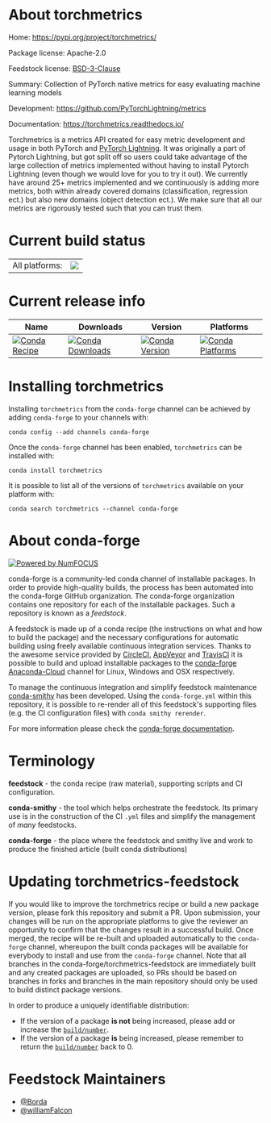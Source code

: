 About torchmetrics
==================

Home: https://pypi.org/project/torchmetrics/

Package license: Apache-2.0

Feedstock license: [BSD-3-Clause](https://github.com/conda-forge/torchmetrics-feedstock/blob/master/LICENSE.txt)

Summary: Collection of PyTorch native metrics for easy evaluating machine learning models

Development: https://github.com/PyTorchLightning/metrics

Documentation: https://torchmetrics.readthedocs.io/

Torchmetrics is a metrics API created for easy metric development and usage in both PyTorch and
[PyTorch Lightning](https://pytorch-lightning.readthedocs.io/en/stable/). It was originally a part of
Pytorch Lightning, but got split off so users could take advantage of the large collection of metrics
implemented without having to install Pytorch Lightning (even though we would love for you to try it out).
We currently have around 25+ metrics implemented and we continuously is adding more metrics, both within
already covered domains (classification, regression ect.) but also new domains (object detection ect.).
We make sure that all our metrics are rigorously tested such that you can trust them.


Current build status
====================


<table><tr><td>All platforms:</td>
    <td>
      <a href="https://dev.azure.com/conda-forge/feedstock-builds/_build/latest?definitionId=12227&branchName=master">
        <img src="https://dev.azure.com/conda-forge/feedstock-builds/_apis/build/status/torchmetrics-feedstock?branchName=master">
      </a>
    </td>
  </tr>
</table>

Current release info
====================

| Name | Downloads | Version | Platforms |
| --- | --- | --- | --- |
| [![Conda Recipe](https://img.shields.io/badge/recipe-torchmetrics-green.svg)](https://anaconda.org/conda-forge/torchmetrics) | [![Conda Downloads](https://img.shields.io/conda/dn/conda-forge/torchmetrics.svg)](https://anaconda.org/conda-forge/torchmetrics) | [![Conda Version](https://img.shields.io/conda/vn/conda-forge/torchmetrics.svg)](https://anaconda.org/conda-forge/torchmetrics) | [![Conda Platforms](https://img.shields.io/conda/pn/conda-forge/torchmetrics.svg)](https://anaconda.org/conda-forge/torchmetrics) |

Installing torchmetrics
=======================

Installing `torchmetrics` from the `conda-forge` channel can be achieved by adding `conda-forge` to your channels with:

```
conda config --add channels conda-forge
```

Once the `conda-forge` channel has been enabled, `torchmetrics` can be installed with:

```
conda install torchmetrics
```

It is possible to list all of the versions of `torchmetrics` available on your platform with:

```
conda search torchmetrics --channel conda-forge
```


About conda-forge
=================

[![Powered by NumFOCUS](https://img.shields.io/badge/powered%20by-NumFOCUS-orange.svg?style=flat&colorA=E1523D&colorB=007D8A)](http://numfocus.org)

conda-forge is a community-led conda channel of installable packages.
In order to provide high-quality builds, the process has been automated into the
conda-forge GitHub organization. The conda-forge organization contains one repository
for each of the installable packages. Such a repository is known as a *feedstock*.

A feedstock is made up of a conda recipe (the instructions on what and how to build
the package) and the necessary configurations for automatic building using freely
available continuous integration services. Thanks to the awesome service provided by
[CircleCI](https://circleci.com/), [AppVeyor](https://www.appveyor.com/)
and [TravisCI](https://travis-ci.com/) it is possible to build and upload installable
packages to the [conda-forge](https://anaconda.org/conda-forge)
[Anaconda-Cloud](https://anaconda.org/) channel for Linux, Windows and OSX respectively.

To manage the continuous integration and simplify feedstock maintenance
[conda-smithy](https://github.com/conda-forge/conda-smithy) has been developed.
Using the ``conda-forge.yml`` within this repository, it is possible to re-render all of
this feedstock's supporting files (e.g. the CI configuration files) with ``conda smithy rerender``.

For more information please check the [conda-forge documentation](https://conda-forge.org/docs/).

Terminology
===========

**feedstock** - the conda recipe (raw material), supporting scripts and CI configuration.

**conda-smithy** - the tool which helps orchestrate the feedstock.
                   Its primary use is in the construction of the CI ``.yml`` files
                   and simplify the management of *many* feedstocks.

**conda-forge** - the place where the feedstock and smithy live and work to
                  produce the finished article (built conda distributions)


Updating torchmetrics-feedstock
===============================

If you would like to improve the torchmetrics recipe or build a new
package version, please fork this repository and submit a PR. Upon submission,
your changes will be run on the appropriate platforms to give the reviewer an
opportunity to confirm that the changes result in a successful build. Once
merged, the recipe will be re-built and uploaded automatically to the
`conda-forge` channel, whereupon the built conda packages will be available for
everybody to install and use from the `conda-forge` channel.
Note that all branches in the conda-forge/torchmetrics-feedstock are
immediately built and any created packages are uploaded, so PRs should be based
on branches in forks and branches in the main repository should only be used to
build distinct package versions.

In order to produce a uniquely identifiable distribution:
 * If the version of a package **is not** being increased, please add or increase
   the [``build/number``](https://docs.conda.io/projects/conda-build/en/latest/resources/define-metadata.html#build-number-and-string).
 * If the version of a package **is** being increased, please remember to return
   the [``build/number``](https://docs.conda.io/projects/conda-build/en/latest/resources/define-metadata.html#build-number-and-string)
   back to 0.

Feedstock Maintainers
=====================

* [@Borda](https://github.com/Borda/)
* [@williamFalcon](https://github.com/williamFalcon/)

